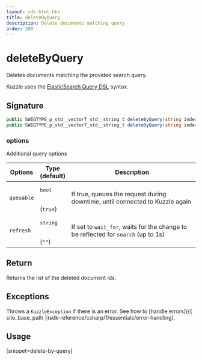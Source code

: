 ```yaml
---
layout: sdk.html.hbs
title: deleteByQuery
description: Delete documents matching query
order: 200
---
```


# deleteByQuery

Deletes documents matching the provided search query.

Kuzzle uses the [ElasticSearch Query DSL](https://www.elastic.co/guide/en/elasticsearch/reference/5.6/query-dsl.html) syntax.

## Signature

```csharp
public SWIGTYPE_p_std__vectorT_std__string_t deleteByQuery(string index, string collection, string body);
public SWIGTYPE_p_std__vectorT_std__string_t deleteByQuery(string index, string collection, string body, QueryOptions options);
```

### options

Additional query options

| Options   | Type<br/>(default) | Description                       |
| ---------- | ------- | --------------------------------- |
| `queuable` | <pre>bool</pre><br/>(`true`) | If true, queues the request during downtime, until connected to Kuzzle again  |
| `refresh` | <pre>string</pre><br/>(`""`) | If set to `wait_for`, waits for the change to be reflected for `search` (up to 1s) |

## Return

Returns the list of the deleted document ids.

## Exceptions

Throws a `KuzzleException` if there is an error. See how to [handle errors]({{ site_base_path }}sdk-reference/csharp/1/essentials/error-handling).

## Usage

[snippet=delete-by-query]
